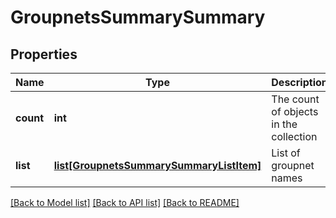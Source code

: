 # GroupnetsSummarySummary

## Properties
Name | Type | Description | Notes
------------ | ------------- | ------------- | -------------
**count** | **int** | The count of objects in the collection | 
**list** | [**list[GroupnetsSummarySummaryListItem]**](GroupnetsSummarySummaryListItem.md) | List of groupnet names | [optional] 

[[Back to Model list]](../README.md#documentation-for-models) [[Back to API list]](../README.md#documentation-for-api-endpoints) [[Back to README]](../README.md)


